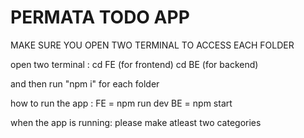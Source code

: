# PERMATA TODO APP


MAKE SURE YOU OPEN TWO TERMINAL TO ACCESS EACH FOLDER

open two terminal :
  cd FE (for frontend)
  cd BE (for backend)

and then run "npm i" for each folder

how to run the app :
  FE = npm run dev
  BE = npm start

when the app is running:
  please make atleast two categories

